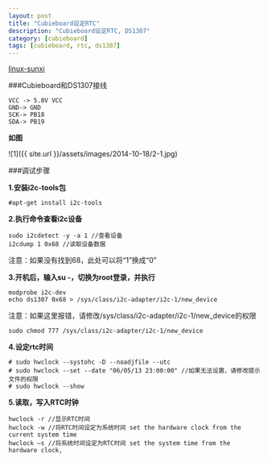 ```yaml
---
layout: post
title: "Cubieboard设定RTC"
description: "Cubieboard设定RTC, DS1307"
category: [cubieboard]
tags: [cubieboard, rtc, ds1307]
---
```



[linux-sunxi](https://github.com/linux-sunxi)

###Cubieboard和DS1307接线

	VCC -> 5.0V VCC
	GND-> GND
	SCK-> PB18
	SDA-> PB19

**如图**

![1]({{ site.url }}/assets/images/2014-10-18/2-1.jpg)

###调试步骤

**1.安装i2c-tools包**

	#apt-get install i2c-tools

**2.执行命令查看i2c设备**

	sudo i2cdetect -y -a 1 //查看设备
	i2cdump 1 0x68 //读取设备数据

注意：如果没有找到68，此处可以将“1”换成“0”

**3.开机后，输入su -，切换为root登录，并执行**

	modprobe i2c-dev
	echo ds1307 0x68 > /sys/class/i2c-adapter/i2c-1/new_device

注意：如果这里报错，请修改/sys/class/i2c-adapter/i2c-1/new_device的权限

	sudo chmod 777 /sys/class/i2c-adapter/i2c-1/new_device

**4.设定rtc时间**

	# sudo hwclock --systohc -D --noadjfile --utc
	# sudo hwclock --set --date "06/05/13 23:00:00" //如果无法设置，请修改提示文件的权限
	# sudo hwclock --show

**5.读取，写入RTC时钟**

	hwclock -r //显示RTC时间
	hwclock -w //将RTC时间设定为系统时间 set the hardware clock from the current system time
	hwclock –s //将系统时间设定为RTC时间 set the system time from the hardware clock,


